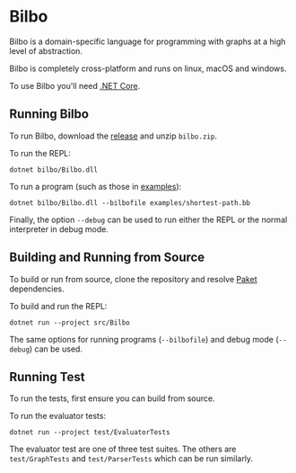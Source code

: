 # Bilbo
Bilbo is a domain-specific language for programming with graphs at a high level of abstraction.

Bilbo is completely cross-platform and runs on linux, macOS and windows.

To use Bilbo you'll need [.NET Core](https://dotnet.microsoft.com/download).

## Running Bilbo
To run Bilbo, download the [release](https://github.com/maccth/bilbo/releases/tag/v1.0) and unzip `bilbo.zip`.

To run the REPL:
```
dotnet bilbo/Bilbo.dll
```

To run a program (such as those in [examples](/examples)):
```
dotnet bilbo/Bilbo.dll --bilbofile examples/shortest-path.bb
```

Finally, the option `--debug` can be used to run either the REPL or the normal interpreter in debug mode.

## Building and Running from Source
To build or run from source, clone the repository and resolve [Paket](https://fsprojects.github.io/Paket/index.html) dependencies.

To build and run the REPL:
```
dotnet run --project src/Bilbo
```

The same options for running programs (`--bilbofile`) and debug mode (`--debug`) can be used.

## Running Test
To run the tests, first ensure you can build from source.

To run the evaluator tests:
```
dotnet run --project test/EvaluatorTests
```
The evaluator test are one of three test suites. The others are `test/GraphTests` and `test/ParserTests` which can be run similarly.

